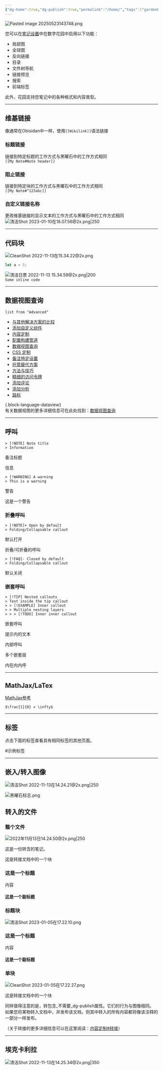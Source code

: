 ```yaml
---
{"dg-home":true,"dg-publish":true,"permalink":"/home/","tags":["gardenEntry"],"dgPassFrontmatter":true}
---
```


![Pasted image 20250523143748.png](/img/user/Pasted%20image%2020250523143748.png)

您可以在[笔记设置](https://dg-docs.ole.dev/getting-started/03-note-settings/)中在数字花园中启用以下功能：

- 局部图
- 全球图
- 反向链接
- 目录
- 文件树导航
- 链接预览
- 搜索
- 前端标签

此外，花园支持您笔记中的各种格式和内容类型。

---

## 维基链接

像通常在Obisidan中一样，使用`[[Wikilink]]`语法链接

### 标题链接

链接到特定标题的工作方式与黑曜石中的工作方式相同  
`[[My Note#Note header]]`

### 阻止链接

链接到特定块的工作方式与黑曜石中的工作方式相同  
`[[My Note#^123abc]]`

### 自定义链接名称

更改维基链接的显示文本的工作方式与黑曜石中的工作方式相同  
![清洁Shot 2023-01-10在18.07.56@2x.png|250](https://dg-docs.ole.dev/img/user/img/CleanShot%202023-01-10%20at%2018.07.56@2x.png)

---

## 代码块

![CleanShot 2022-11-13在15.34.22@2x.png](https://dg-docs.ole.dev/img/user/img/CleanShot%202022-11-13%20at%2015.34.22@2x.png)

```javascript
let a = 5;
```

![清洁日票 2022-11-13 15.34.59@2x.png|200](https://dg-docs.ole.dev/img/user/img/CleanShot%202022-11-13%20at%2015.34.59@2x.png)  
`Some inline code`

---

## 数据视图查询

```(dataview)
list from "Advanced"
```

- [与其他解决方案的比较](https://dg-docs.ole.dev/advanced/comparison-to-other-solutions/)
- [添加自定义组件](https://dg-docs.ole.dev/advanced/adding-custom-components/)
- [内容定制](https://dg-docs.ole.dev/advanced/content-customization/)
- [配置构建管道](https://dg-docs.ole.dev/advanced/configure-build-pipeline/)
- [数据视图查询](https://dg-docs.ole.dev/advanced/dataview-queries/)
- [CSS 定制](https://dg-docs.ole.dev/advanced/css-customization/)
- [备注特定设置](https://dg-docs.ole.dev/advanced/note-specific-settings/)
- [托管替代方案](https://dg-docs.ole.dev/advanced/hosting-alternatives/)
- [方法与技巧](https://dg-docs.ole.dev/advanced/tips-and-tricks/)
- [精细的访问令牌](https://dg-docs.ole.dev/advanced/fine-grained-access-token/)
- [添加评论](https://dg-docs.ole.dev/advanced/guides-and-how-tos/adding-comments/)
- [添加分析](https://dg-docs.ole.dev/advanced/guides-and-how-tos/adding-analytics/)
- [路标](https://dg-docs.ole.dev/advanced/roadmap/)

{.block-language-dataview}  
有关数据视图的更多详细信息可在此处找到：[数据视图查询](https://dg-docs.ole.dev/advanced/dataview-queries/)

---

## 呼叫

```
> [!NOTE] Note title
> Information
```

备注标题  

信息

```
> [!WARNING] A warning
> This is a warning
```

警告  

这是一个警告

### 折叠呼叫

```
> [!NOTE]+ Open by default
> Folding/Collapsable callout
```

默认打开  

折叠/可折叠的呼叫

```
> [!FAQ]- Closed by default
> Folding/Collapsable callout
```

默认关闭  

### 嵌套呼叫

```
> [!TIP] Nested callouts
> Text inside the tip callout
> > [!EXAMPLE] Inner callout
> > Multiple nesting layers
> > > [!TODO] Inner inner callout
```

嵌套呼叫  

提示内的文本

内部呼叫  

多个嵌套层

内在内内呼

---

## MathJax/LaTex

[MathJax参考](https://math.meta.stackexchange.com/questions/5020/mathjax-basic-tutorial-and-quick-reference)

```
$\frac{1}{0} = \infty$
```

---

## 标签

点击下面的标签查看具有相同标签的其他页面。

#示例标签

---

## 嵌入/转入图像

![清洁Shot 2022-11-13在14.24.21@2x.png|250](https://dg-docs.ole.dev/img/user/img/CleanShot%202022-11-13%20at%2014.24.21@2x.png)

![黑曜石标志.png](https://dg-docs.ole.dev/img/user/img/obsidianlogo.png)

## 转入的文件

### 整个文件

![2022年11月13日14.24.50@2x.png|250](https://dg-docs.ole.dev/img/user/img/CleanShot%202022-11-13%20at%2014.24.50@2x.png)

[](https://dg-docs.ole.dev/example-pages/transcluded-document/)

这是一份转含的笔记。

这是转接文档中的一个块

### 这是一个标题

内容

#### 这是一个副标题

### 标题块

![清洁Shot 2023-01-05在17.22.10.png](https://dg-docs.ole.dev/img/user/img/CleanShot%202023-01-05%20at%2017.22.10.png)

[](https://dg-docs.ole.dev/example-pages/transcluded-document/#this-is-a-header)

### 这是一个标题

内容

#### 这是一个副标题

### 单块

![CleanShot 2023-01-05在17.22.27.png](https://dg-docs.ole.dev/img/user/img/CleanShot%202023-01-05%20at%2017.22.27.png)

[](https://dg-docs.ole.dev/example-pages/transcluded-document/#02502a)

这是转接文档中的一个块

同样值得注意的是，转包含_不需要_dg-publish属性。它们的行为与图像相同。如果您将某物转入文档中，并发布该文档，则其中转入的所有内容都将像该注释的一部分一样发布。

（关于转接的更多详细信息可以在这里阅读：[内容定制#转接](https://dg-docs.ole.dev/advanced/content-customization/#tranclusions)）

---

## 埃克卡利拉

![清洁Shot 2022-11-13在14.25.34@2x.png|350](https://dg-docs.ole.dev/img/user/img/CleanShot%202022-11-13%20at%2014.25.34@2x.png)
